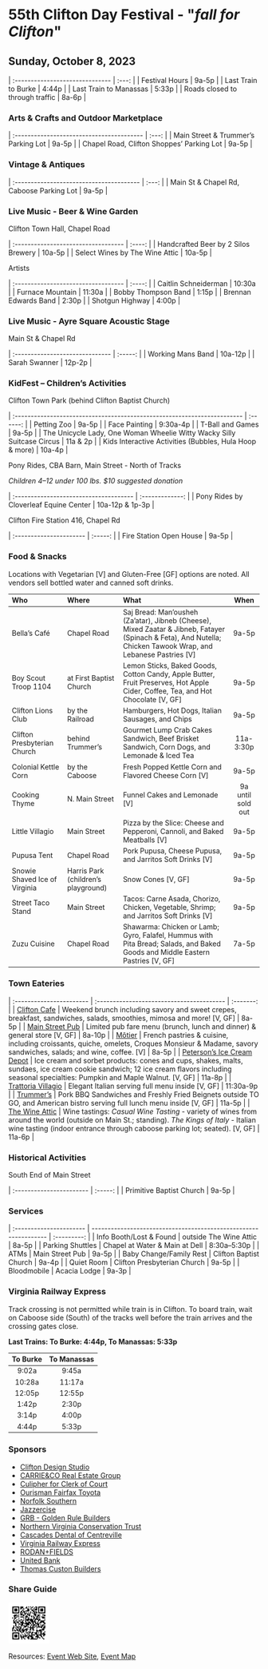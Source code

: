 # 55th Clifton Day Festival - "_fall for Clifton_"

## Sunday, October 8, 2023

| :------------------------------ | :---: |
| Festival Hours                  | 9a-5p |
| Last Train to Burke             | 4:44p |
| Last Train to Manassas          | 5:33p |
| Roads closed to through traffic | 8a-6p |

### Arts & Crafts and Outdoor Marketplace

| :---------------------------------------- | :---: |
| Main Street & Trummer’s Parking Lot       | 9a-5p |
| Chapel Road, Clifton Shoppes’ Parking Lot | 9a-5p |

### Vintage & Antiques

| :--------------------------------------- | :---: |
| Main St & Chapel Rd, Caboose Parking Lot | 9a-5p |

### Live Music - Beer & Wine Garden

Clifton Town Hall, Chapel Road

| :---------------------------------- | :----: |
| Handcrafted Beer by 2 Silos Brewery | 10a-5p |
| Select Wines by The Wine Attic      | 10a-5p |

Artists 

| :---------------------------------- | :----: |
| Caitlin Schneiderman                | 10:30a |
| Furnace Mountain                    | 11:30a |
| Bobby Thompson Band                 |  1:15p |
| Brennan Edwards Band                |  2:30p |
| Shotgun Highway                     |  4:00p |

### Live Music - Ayre Square Acoustic Stage

Main St & Chapel Rd

| :------------------------------ | :-----: |
| Working Mans Band               | 10a-12p |
| Sarah Swanner                   | 12p-2p  |

### KidFest – Children’s Activities

Clifton Town Park (behind Clifton Baptist Church)

| :----------------------------------------------------------------------- | :------: |
| Petting Zoo                                                              | 9a-5p    |
| Face Painting                                                            | 9:30a-4p |
| T-Ball and Games                                                         | 9a-5p    |
| The Unicycle Lady, One Woman Wheelie Witty Wacky Silly Suitcase Circus   | 11a & 2p |
| Kids Interactive Activities (Bubbles, Hula Hoop & more)                  | 10a-4p   |

Pony Rides, CBA Barn, Main Street - North of Tracks

*Children 4–12 under 100 lbs. $10 suggested donation*

| :------------------------------------- | :-------------: |
| Pony Rides by Cloverleaf Equine Center | 10a-12p & 1p-3p |

Clifton Fire Station 416, Chapel Rd

| :---------------------- | :-----: |
| Fire Station Open House |  9a-5p  |

### Food & Snacks

Locations with Vegetarian [V] and Gluten-Free [GF] options are noted. All vendors sell bottled water and canned soft drinks.

| Who                         | Where                     | What                                         | When              |
| :-------------------------- | :---------                | :------------------------------------------- | :---------------: |
| Bella’s Café | Chapel Road | Saj Bread: Man’ousheh (Za’atar), Jibneb (Cheese), Mixed Zaatar & Jibneb, Fatayer (Spinach & Feta), And Nutella; Chicken Tawook Wrap, and Lebanese Pastries  [V] | 9a-5p |
| Boy Scout Troop 1104 | at First Baptist Church | Lemon Sticks, Baked Goods, Cotton Candy, Apple Butter, Fruit Preserves, Hot Apple Cider, Coffee, Tea, and Hot Chocolate  [V, GF] | 9a-5p |
| Clifton Lions Club | by the Railroad | Hamburgers, Hot Dogs, Italian Sausages, and Chips | 9a-5p |
| Clifton Presbyterian Church | behind Trummer’s | Gourmet Lump Crab Cakes Sandwich, Beef Brisket Sandwich, Corn Dogs, and Lemonade & Iced Tea | 11a-3:30p |
| Colonial Kettle Corn | by the Caboose | Fresh Popped Kettle Corn and Flavored Cheese Corn  [V] | 9a-5p |
| Cooking Thyme | N. Main Street | Funnel Cakes and Lemonade  [V] | 9a until sold out |
| Little Villagio | Main Street | Pizza by the Slice: Cheese and Pepperoni, Cannoli, and Baked Meatballs  [V] | 9a-5p |
| Pupusa Tent | Chapel Road | Pork Pupusa, Cheese Pupusa, and Jarritos Soft Drinks  [V] | 9a-5p |
| Snowie Shaved Ice of Virginia | Harris Park (children’s playground) | Snow Cones  [V, GF] | 9a-5p |
| Street Taco Stand | Main Street | Tacos:  Carne Asada, Chorizo, Chicken, Vegetable, Shrimp; and Jarritos Soft Drinks  [V] | 9a-5p |
| Zuzu Cuisine | Chapel Road | Shawarma: Chicken or Lamb; Gyro, Falafel, Hummus with Pita Bread; Salads, and Baked Goods and Middle Eastern Pastries  [V, GF] | 7a-5p |

### Town Eateries

| :----------------------- | :---------------------------------------- | :-------: |
| [Clifton Cafe](https://www.cliftoncafe.com/_files/ugd/d0c92b_ab0cdde61f2a47d981e6f88e356396a0.pdf) | Weekend brunch including savory and sweet crepes, breakfast, sandwiches, salads, smoothies, mimosa and more! [V, GF] | 8a-5p |
| [Main Street Pub](https://www.themainstreetpub.net/menu) | Limited pub fare menu (brunch, lunch and dinner) & general store [V, GF] | 8a-10p |
| [Môtier](https://www.motierclifton.com/menu-) | French pastries & cuisine, including croissants, quiche, omelets, Croques Monsieur & Madame, savory sandwiches, salads; and wine, coffee.  [V] | 8a-5p |
| [Peterson’s Ice Cream Depot](https://www.petersonsdepot.net/menu) | Ice cream and sorbet products: cones and cups, shakes, malts, sundaes, ice cream cookie sandwich; 12 ice cream flavors including seasonal specialties: Pumpkin and Maple Walnut.  [V, GF] | 11a-8p |
| [Trattoria Villagio](https://trattoriavillagio.com/our-menus/) | Elegant Italian serving full menu inside [V, GF] | 11:30a-9p |
| [Trummer’s](https://www.trummersrestaurant.com/wp-content/uploads/2023/07/TOM_Lunch-07.26.23-w.new-items.pdf) | Pork BBQ Sandwiches and Freshly Fried Beignets outside TO GO, and American bistro serving full lunch menu inside [V, GF] | 11a-5p |
| [The Wine Attic](https://www.thewineattic.com/) | Wine tastings:  _Casual Wine Tasting_ - variety of wines from around the world (outside on Main St.; standing). _The Kings of Italy_ - Italian wine tasting (indoor entrance through caboose parking lot; seated).  [V, GF] | 11a-6p |

### Historical Activities

South End of Main Street

| :----------------------- | :-----: |
| Primitive Baptist Church |  9a-5p  |

### Services

| :---------------------- | ---------------------------------------------------------------- | :---------: |
| Info Booth/Lost & Found | outside The Wine Attic                                           | 8a-5p       |
| Parking Shuttles        | Chapel at Water & Main at Dell                                   | 8:30a–5:30p |
| ATMs                    | Main Street Pub                                                  | 9a-5p       |
| Baby Change/Family Rest | Clifton Baptist Church                                           | 9a-4p       |
| Quiet Room              | Clifton Presbyterian Church                                      | 9a-5p       |
| Bloodmobile             | Acacia Lodge                                                     | 9a-3p       |

### Virginia Railway Express

Track crossing is not permitted while train is in Clifton.  To board train, wait on Caboose side (South) of the tracks well before the train arrives and the crossing gates close.

__Last Trains: To Burke: 4:44p, To Manassas: 5:33p__

| To Burke | To Manassas |
| :------: | :---------: |
|  9:02a   |  9:45a      |
| 10:28a   | 11:17a      |
| 12:05p   | 12:55p      |
|  1:42p   |  2:30p      |
|  3:14p   |  4:00p      |
|  4:44p   |  5:33p      |


### Sponsors

  - [Clifton Design Studio](https://cliftondesignstudio.com/)
  - [CARRIE&CO Real Estate Group](https://www.carriesoldme.com/)
  - [Culipher for Clerk of Court](https://www.culipherforclerk.com/)
  - [Ourisman Fairfax Toyota](http://ourismanfairfaxtoyota.com/)
  - [Norfolk Southern](http://www.nscorp.com/nscportal/nscorp/)
  - [Jazzercise](https://www.jazzercise.com/)
  - [GRB - Golden Rule Builders](https://www.goldenrulebuilders.com/)
  - [Northern Virginia Conservation Trust](https://nvct.org/)
  - [Cascades Dental of Centreville](https://cascadesdental.com/)
  - [Virginia Railway Express](https://vre.org/)
  - [RODAN+FIELDS](https://www.rodanandfields.com/en-us/)
  - [United Bank](https://bankwithunited.com/)
  - [Thomas Custon Builders](https://www.thomascustombuilders.com/)

### Share Guide

![Clifton Day Times Guide](includes/timesguide-qr-code-high-2x2.png)

Resources: [Event Web Site](https://www.cliftonday.com/), [Event Map](https://www.cliftonday.com/content/map)
